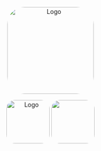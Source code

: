<p align="center">
  <img src=https://i.postimg.cc/Z5FPx5fm/data-analysis-icon-icons-com-52842.png" alt="Logo" width="200" style="border-radius: 20%;" />
</p>


<p align="center" style="margin-bottom: 10px;">
  <img src="https://img.shields.io/badge/LinkedIn-0077B5?style=for-the-badge&logo=linkedin&logoColor=white" alt="Logo" width="100" style="border-radius: 20%;" />
    <img src="https://img.shields.io/badge/Facebook-1877F2?style=for-the-badge&logo=facebook&logoColor=whitealt="Logo" width="100" style="border-radius: 20%;" />
    <br><br> 


</p>





